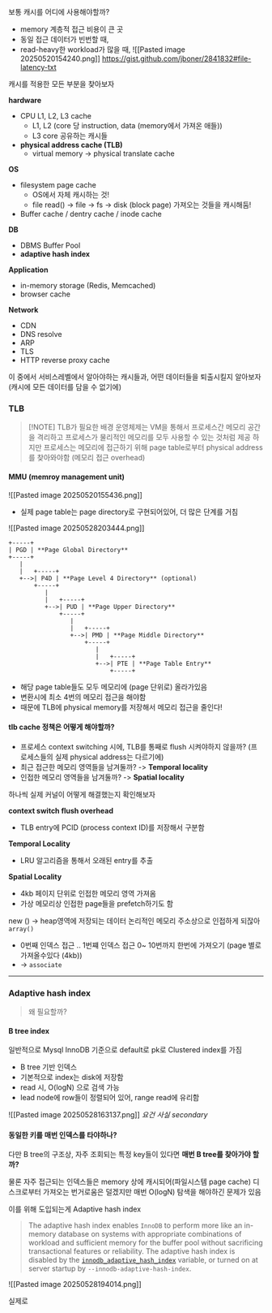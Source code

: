 
보통 캐시를 어디에 사용해야할까?

- memory 계층적 접근 비용이 큰 곳
- 동일 접근 데이터가 빈번할 때,
- read-heavy한 workload가 많을 때,
![[Pasted image 20250520154240.png]]
https://gist.github.com/jboner/2841832#file-latency-txt

캐시를 적용한 모든 부분을 찾아보자

**hardware**
- CPU L1, L2, L3 cache
	- L1, L2 (core 당 instruction, data (memory에서 가져온 애들))
	- L3 core 공유하는 캐시들
- **physical address cache (TLB)**
	- virtual memory -> physical translate cache

**OS**
- filesystem page cache
	- OS에서 자체 캐시하는 것!
	- file read() -> file -> fs -> disk (block page) 가져오는 것들을 캐시해둠!
- Buffer cache / dentry cache / inode cache

**DB**
- DBMS Buffer Pool
- **adaptive hash index**

**Application**
- in-memory storage (Redis, Memcached)
- browser cache

**Network**
- CDN
- DNS resolve
- ARP
- TLS
- HTTP reverse proxy cache

이 중에서 서비스레벨에서 알아야하는 캐시들과, 어떤 데이터들을 퇴출시킬지 알아보자 (캐시에 모든 데이터를 담을 수 없기에) 


### TLB

> [!NOTE] TLB가 필요한 배경
> 운영체제는 VM을 통해서 프로세스간 메모리 공간을 격리하고 프로세스가 물리적인 메모리를 모두 사용할 수 있는 것처럼 제공
> 하지만 프로세스는 메모리에 접근하기 위해 page table로부터 physical address를 찾아와야함 (메모리 접근 overhead)
> 

#### MMU (memroy management unit)
![[Pasted image 20250520155436.png]]
- 실제 page table는 page directory로 구현되어있어, 더 많은 단계를 거침


![[Pasted image 20250528203444.png]]



```
+-----+
| PGD | **Page Global Directory**
+-----+
   |
   |   +-----+
   +-->| P4D | **Page Level 4 Directory** (optional)
       +-----+
          |
          |   +-----+
          +-->| PUD | **Page Upper Directory**
              +-----+
                 |
                 |   +-----+
                 +-->| PMD | **Page Middle Directory**
                     +-----+
                        |
                        |   +-----+
                        +-->| PTE | **Page Table Entry**
                            +-----+
```

- 해당 page table들도 모두 메모리에 (page 단위로) 올라가있음
- 변환시에 최소 4번의 메모리 접근을 해야함
- 때문에 TLB에 physical memory를 저장해서 메모리 접근을 줄인다!


#### tlb cache 정책은 어떻게 해야할까?

- 프로세스 context switching 시에, TLB를 통째로 flush 시켜야하지 않을까? (프로세스들의 실제 physical address는 다르기에)
- 최근 접근한 메모리 영역들을 남겨둘까? -> **Temporal locality**
- 인접한 메모리 영역들을 남겨둘까? -> **Spatial locality**

하나씩 실제 커널이 어떻게 해결했는지 확인해보자

**context switch flush overhead**
- TLB entry에 PCID (process context ID)를 저장해서 구분함

**Temporal Locality**
- LRU 알고리즘을 통해서 오래된 entry를 추출

**Spatial Locality**
- 4kb 페이지 단위로 인접한 메모리 영역 가져옴
- 가상 메모리상 인접한 page들을 prefetch하기도 함

new () -> heap영역에 저장되는 데이터
논리적인 메모리 주소상으로 인접하게 되잖아 `array()`
- 0번째 인덱스 접근 .. 1번쨰 인덱스 접근 0~ 10번까지 한번에 가져오기 (page 별로 가져올수있다 (4kb))
-  -> `associate`

---

### Adaptive hash index

> 왜 필요할까?

#### B tree index
일반적으로 Mysql InnoDB 기준으로 default로 pk로 Clustered index를 가짐

- B tree 기반 인덱스
- 기본적으로 index는 disk에 저장함
- read 시, O(logN) 으로 검색 가능
- lead node에 row들이 정렬되어 있어, range read에 유리함



![[Pasted image 20250528163137.png]]
*요건 사실 secondary*

#### 동일한 키를 매번 인덱스를 타야하나?

다만 B tree의 구조상, 자주 조회되는 특정 key들이 있다면 **매번 B tree를 찾아가야 할까?**

물론 자주 접근되는 인덱스들은 memory 상에 캐시되어(파일시스템 page cache) 디스크로부터 가져오는 번거로움은 덜겠지만 매번 O(logN) 탐색을 해야하긴 문제가 있음

이를 위해 도입되는게 Adaptive hash index


> The adaptive hash index enables `InnoDB` to perform more like an in-memory database on systems with appropriate combinations of workload and sufficient memory for the buffer pool without sacrificing transactional features or reliability. The adaptive hash index is disabled by the [`innodb_adaptive_hash_index`](https://dev.mysql.com/doc/refman/8.4/en/innodb-parameters.html#sysvar_innodb_adaptive_hash_index) variable, or turned on at server startup by `--innodb-adaptive-hash-index`.


![[Pasted image 20250528194014.png]]

실제로 